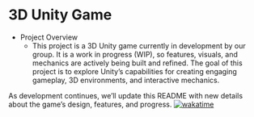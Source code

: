 # 3D Unity Game
- Project Overview
  - This project is a 3D Unity game currently in development by our group. It is a work in progress (WIP), so features, visuals, and mechanics are actively being built and refined. The goal of this project is to explore Unity’s capabilities for creating engaging gameplay, 3D environments, and interactive mechanics.

As development continues, we’ll update this README with new details about the game’s design, features, and progress.
<a href="https://wakatime.com/badge/user/9e94aa96-1996-4482-91ae-4cbb43854e14/project/b24184d2-6ddd-4596-857d-c990c7b984ba"><img src="https://wakatime.com/badge/user/9e94aa96-1996-4482-91ae-4cbb43854e14/project/b24184d2-6ddd-4596-857d-c990c7b984ba.svg" alt="wakatime"></a>
